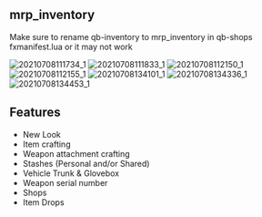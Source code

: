 ## mrp_inventory
 
Make sure to rename qb-inventory to mrp_inventory in qb-shops fxmanifest.lua or it may not work

![20210708111734_1](https://user-images.githubusercontent.com/66404074/124967334-4c4b1200-dff2-11eb-8712-6f7ecdf47b4d.jpg)
![20210708111833_1](https://user-images.githubusercontent.com/66404074/124967342-4f460280-dff2-11eb-98fd-e28d9bfb1398.jpg)
![20210708112150_1](https://user-images.githubusercontent.com/66404074/124967346-510fc600-dff2-11eb-8457-fb224a42885b.jpg)
![20210708112155_1](https://user-images.githubusercontent.com/66404074/124967352-52d98980-dff2-11eb-91ea-ab612cb2a3d0.jpg)
![20210708134101_1](https://user-images.githubusercontent.com/66404074/124967359-54a34d00-dff2-11eb-9055-8a6b15e47823.jpg)
![20210708134336_1](https://user-images.githubusercontent.com/66404074/124967525-84eaeb80-dff2-11eb-9578-5049e123c6ba.jpg)
![20210708134453_1](https://user-images.githubusercontent.com/66404074/124967713-b9f73e00-dff2-11eb-81ab-7de4a218a863.jpg)

## Features

* New Look
* Item crafting
* Weapon attachment crafting
* Stashes (Personal and/or Shared)
* Vehicle Trunk & Glovebox
* Weapon serial number
* Shops
* Item Drops
